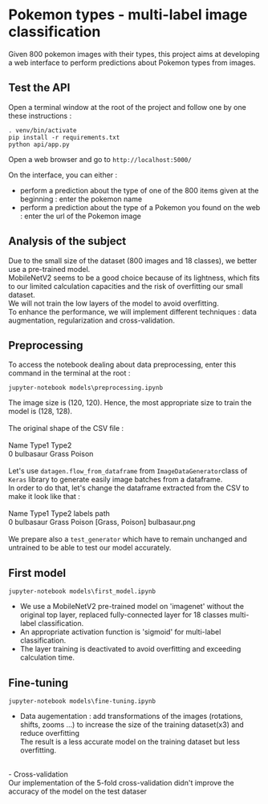 # Pokemon types - multi-label image classification

Given 800 pokemon images with their types, this project aims at developing a web interface to perform predictions about Pokemon types from images.

## Test the API

Open a terminal window at the root of the project and follow one by one these instructions :
```
. venv/bin/activate
pip install -r requirements.txt
python api/app.py
```

Open a web browser and go to `http://localhost:5000/`

On the interface, you can either :
- perform a prediction about the type of one of the 800 items given at the beginning : enter the pokemon name
- perform a prediction about the type of a Pokemon you found on the web : enter the url of the Pokemon image

## Analysis of the subject

Due to the small size of the dataset (800 images and 18 classes), we better use a pre-trained model.
<br>MobileNetV2 seems to be a good choice because of its lightness, which fits to our limited calculation capacities and the risk of overfitting our small dataset.
<br>We will not train the low layers of the model to avoid overfitting.
<br>To enhance the performance, we will implement different techniques : data augmentation, regularization and cross-validation.

## Preprocessing

To access the notebook dealing about data preprocessing, enter this command in the terminal at the root :
```
jupyter-notebook models\preprocessing.ipynb
```
The image size is (120, 120). Hence, the most appropriate size to train the model is (128, 128).
<br><br>
The original shape of the CSV file :
<br><br>
Name	Type1	Type2
<br>
0	bulbasaur	Grass	Poison
<br><br>
Let's use `datagen.flow_from_dataframe` from `ImageDataGenerator`class of `Keras` library to generate easily image batches from a dataframe.
<br>In order to do that, let's change the dataframe extracted from the CSV to make it look like that :
<br><br>
Name	Type1	Type2	labels	path
<br>
0	bulbasaur	Grass	Poison	[Grass, Poison]	bulbasaur.png
<br><br>
We prepare also a `test_generator` which have to remain unchanged and untrained to be able to test our model accurately.

## First model

```
jupyter-notebook models\first_model.ipynb
```
- We use a MobileNetV2 pre-trained model on 'imagenet' without the original top layer, replaced fully-connected layer for 18 classes multi-label classification.
- An appropriate activation function is 'sigmoid' for multi-label classification.
- The layer training is deactivated to avoid overfitting and exceeding calculation time.

## Fine-tuning

```
jupyter-notebook models\fine-tuning.ipynb
```
- Data augementation : add transformations of the images (rotations, shifts, zooms ...) to increase the size of the training dataset(x3) and reduce overfitting<br>The result is a less accurate model on the training dataset but less overfitting.
<br>
- Cross-validation<br>Our implementation of the 5-fold cross-validation didn't improve the accuracy of the model on the test dataser
